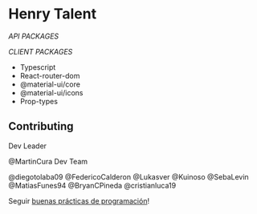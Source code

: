 # Henry Talent

*API PACKAGES*

*CLIENT PACKAGES*
- Typescript
- React-router-dom
- @material-ui/core
- @material-ui/icons
- Prop-types

## Contributing

Dev Leader

@MartinCura
Dev Team

@diegotolaba09
@FedericoCalderon
@Lukasver
@Kuinoso
@SebaLevin
@MatiasFunes94
@BryanCPineda
@cristianluca19

Seguir [buenas prácticas de programación](https://gist.github.com/henry-labs/fde7766161fb098a8e4edc04cc4caa97)!
